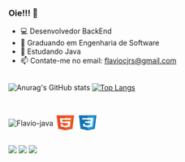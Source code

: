 ### Oie!!! 👋

- 💻 Desenvolvedor BackEnd
- 🔭 Graduando em Engenharia de Software
- 🌱 Estudando Java
- 📫 Contate-me no email: flaviocjrs@gmail.com <br>

##

![Anurag's GitHub stats](https://github-readme-stats.vercel.app/api?username=Flaviojrr&theme=midnight-purple&show_icons=true)
[![Top Langs](https://github-readme-stats.vercel.app/api/top-langs/?username=flaviojrr&layout=donut&theme=midnight-purple)](https://github.com/anuraghazra/github-readme-stats)

##
<div style="display: inline_block"><br>
  <img align="center" alt="Flavio-java" height="30" width="40" src="https://cdn.jsdelivr.net/gh/devicons/devicon/icons/java/java-original.svg" />
  <img align="center" alt="Flavio-HTML" height="30" width="40" src="https://raw.githubusercontent.com/devicons/devicon/master/icons/html5/html5-original.svg">
  <img align="center" alt="Flavio-CSS" height="30" width="40" src="https://raw.githubusercontent.com/devicons/devicon/master/icons/css3/css3-original.svg">
</div>

##

<div> 
  <a href="https://instagram.com/flavio.jrs" target="_blank"><img src="https://img.shields.io/badge/-Instagram-%23E4405F?style=for-the-badge&logo=instagram&logoColor=white" target="_blank"></a>
  <a href = "[mailto:flaviojuniorr88@gmail.com](https://mail.google.com/mail/u/3/#inbox?compose=new)"><img src="https://img.shields.io/badge/Gmail-D14836?style=for-the-badge&logo=gmail&logoColor=white" target="_blank"></a>
  <a href="https://www.linkedin.com/in/fl%C3%A1vio-j%C3%BAnior-a49655226" target="_blank"><img src="https://img.shields.io/badge/-LinkedIn-%230077B5?style=for-the-badge&logo=linkedin&logoColor=white" target="_blank"></a> 
</div>
